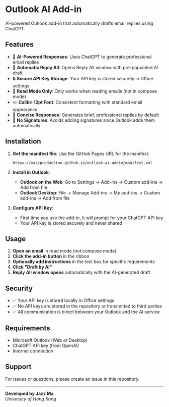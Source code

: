 # Outlook AI Add-in

AI-powered Outlook add-in that automatically drafts email replies using ChatGPT.

## Features

- 🤖 **AI-Powered Responses**: Uses ChatGPT to generate professional email replies
- 📧 **Automatic Reply All**: Opens Reply All window with pre-populated AI draft
- 🔒 **Secure API Key Storage**: Your API key is stored securely in Office settings
- 🎯 **Read Mode Only**: Only works when reading emails (not in compose mode)
- ✏️ **Calibri 12pt Font**: Consistent formatting with standard email appearance
- 📝 **Concise Responses**: Generates brief, professional replies by default
- 🚫 **No Signatures**: Avoids adding signatures since Outlook adds them automatically

## Installation

1. **Get the manifest file**: Use the GitHub Pages URL for the manifest:
   ```
   https://mazzproduction.github.io/outlook-ai-addin/manifest.xml
   ```

2. **Install in Outlook**:
   - **Outlook on the Web**: Go to Settings → Add-ins → Custom add-ins → Add from file
   - **Outlook Desktop**: File → Manage Add-ins → My add-ins → Custom add-ins → Add from file

3. **Configure API Key**:
   - First time you use the add-in, it will prompt for your ChatGPT API key
   - Your API key is stored securely and never shared

## Usage

1. **Open an email** in read mode (not compose mode)
2. **Click the add-in button** in the ribbon
3. **Optionally add instructions** in the text box for specific requirements
4. **Click "Draft by AI"**
5. **Reply All window opens** automatically with the AI-generated draft

## Security

- ✅ Your API key is stored locally in Office settings
- ✅ No API keys are stored in the repository or transmitted to third parties
- ✅ All communication is direct between your Outlook and the AI service

## Requirements

- Microsoft Outlook (Web or Desktop)
- ChatGPT API key (from OpenAI)
- Internet connection

## Support

For issues or questions, please create an issue in this repository.

---

**Developed by Jazz Ma**  
*University of Hong Kong*

